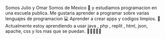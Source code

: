 Somos Julio y Omar Somos de Mexico 🌮  y  estudiamos programacion en una escuela publica. 
Me gustaria aprender a programar sobre varias lenguajes de programacion 💻 
Aprender a crear apps y codigos limpios. 🫧
Actualmente estoy aprendiendo a usar java , php , replit , html, json, apache, css y los mas que se puedan. 🧑‍💻🧑🏽‍💻
